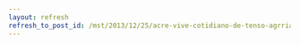 ```yaml
---
layout: refresh
refresh_to_post_id: /mst/2013/12/25/acre-vive-cotidiano-de-tenso-agrria-25-anos-aps-morte-de-chico-mendes
---
```

